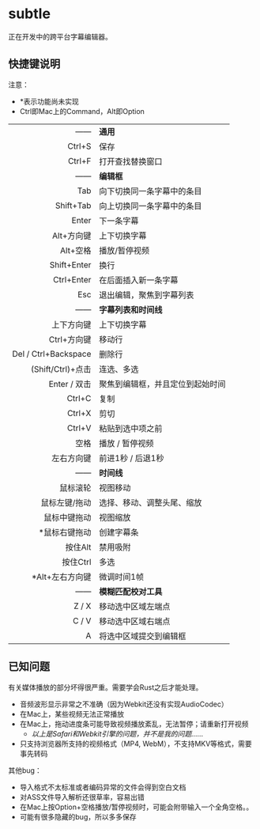 # subtle

正在开发中的跨平台字幕编辑器。

## 快捷键说明

注意：
- *表示功能尚未实现
- Ctrl即Mac上的Command，Alt即Option

|||
|--:|:--|
|——| **通用** |
| Ctrl+S | 保存 |
| Ctrl+F | 打开查找替换窗口 |
|——| **编辑框** |
| Tab  | 向下切换同一条字幕中的条目 |
| Shift+Tab |  向上切换同一条字幕中的条目|
| Enter  | 下一条字幕 |
| Alt+方向键  | 上下切换字幕 |
| Alt+空格  | 播放/暂停视频 |
| Shift+Enter | 换行 |
| Ctrl+Enter | 在后面插入新一条字幕 |
| Esc | 退出编辑，聚焦到字幕列表 |
|——| **字幕列表和时间线** |
| 上下方向键 | 上下切换字幕 |
| Ctrl+方向键 | 移动行 |
| Del / Ctrl+Backspace | 删除行 |
| (Shift/Ctrl)+点击 | 连选、多选 |
| Enter / 双击 | 聚焦到编辑框，并且定位到起始时间 |
| Ctrl+C | 复制 |
| Ctrl+X | 剪切 |
| Ctrl+V | 粘贴到选中项之前 |
| 空格 | 播放 / 暂停视频 |
| 左右方向键 | 前进1秒 / 后退1秒 |
|——| **时间线** |
| 鼠标滚轮 | 视图移动 |
| 鼠标左键/拖动 | 选择、移动、调整头尾、缩放 |
| 鼠标中键拖动 | 视图缩放 |
| *鼠标右键拖动 | 创建字幕条 |
| 按住Alt | 禁用吸附 |
| 按住Ctrl | 多选 |
| *Alt+左右方向键 | 微调时间1帧 |
|——|**模糊匹配校对工具**|
| Z / X | 移动选中区域左端点 |
| C / V | 移动选中区域右端点 |
| A | 将选中区域提交到编辑框 |

## 已知问题

有关媒体播放的部分坏得很严重。需要学会Rust之后才能处理。
- 音频波形显示非常之不准确（因为Webkit还没有实现AudioCodec）
- 在Mac上，某些视频无法正常播放
- 在Mac上，拖动进度条可能导致视频播放紊乱，无法暂停；请重新打开视频
	- *以上是Safari和Webkit引擎的问题，并不是我的问题……*
- 只支持浏览器所支持的视频格式（MP4, WebM），不支持MKV等格式，需要事先转码

其他bug：
- 导入格式不太标准或者编码异常的文件会得到空白文档
- 对ASS文件导入解析还很草率，容易出错
- 在Mac上按Option+空格播放/暂停视频时，可能会附带输入一个全角空格。。
- 可能有很多隐藏的bug，所以多多保存
